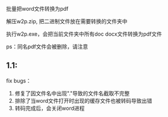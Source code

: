 批量把word文件转换为pdf

解压w2p.zip, 把二进制文件放在需要转换的文件夹中

执行w2p.exe，会把当前文件夹中所有doc docx文件转换为pdf文件

ps：同名pdf文件会被删除，请注意


1.1:
--------
fix bugs：
1. 修复了因文件名中出现"."导致的文件名截取不完整
2. 排除了当word文件打开时出现的缓存文件也被转码导致出错
3. 转码完成后，会关闭word进程